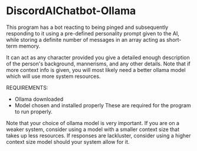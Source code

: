 # DiscordAIChatbot-Ollama

This program has a bot reacting to being pinged and subsequently responding to it using a pre-defined personality prompt given to the AI, while storing a definite number of messages in an array acting as short-term memory.

It can act as any character provided you give a detailed enough description of the person's background, mannerisms, and any other details. Note that if more context info is given, you will most likely need a better ollama model which will use more system resources.

REQUIREMENTS:
* Ollama downloaded
* Model chosen and installed properly
These are required for the program to run properly.

Note that your choice of ollama model is very important. If you are on a weaker system, consider using a model with a smaller context size that takes up less resources. If responses are lackluster, consider using a higher context size model should your system allow for it.
